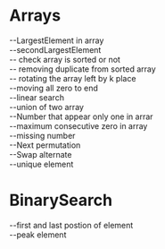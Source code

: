 # Arrays
 --LargestElement in array <br/>
 --secondLargestElement <br/>
 -- check array is sorted or not <br/>
 -- removing duplicate from sorted array <br/>
 -- rotating the array left by k place <br/>
 --moving all zero to end <br/>
 --linear search <br/>
 --union of two array<br/>
 --Number that appear only one in arrar<br/>
 --maximum consecutive zero in array<br/>
 --missing number <br/> 
 --Next permutation <br/>
 --Swap alternate <br/>
 --unique element<br/>
 # BinarySearch
   --first and last postion of element<br/>
   --peak element